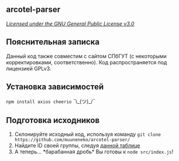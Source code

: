 ## arcotel-parser

*[Licensed under the GNU General Public License v3.0](https://github.com/muuneneko/arcotel-parser/blob/main/COPYING)*

## Пояснительная записка
Данный код также совместим с сайтом СПбГУТ (с некоторыми корректировками, соответственно). Код распространяется под лицензией GPLv3.

## Установка зависимостей
`npm install axios cheerio` ¯\\_(ツ)\_/¯

## Подготовка исходников
1. Склонируйте исходный код, используя команду `git clone https://github.com/muuneneko/arcotel-parser/`
2. Найдите ID своей группы, следуя [данной таблице](https://github.com/muuneneko/arcotel-parser/blob/main/docs/groups.md)
3. А теперь... \*барабанная дробь\* Вы готовы к `node src/index.js`!
